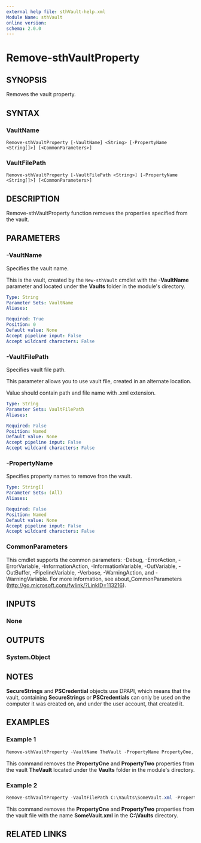 ```yaml
---
external help file: sthVault-help.xml
Module Name: sthVault
online version:
schema: 2.0.0
---
```


# Remove-sthVaultProperty

## SYNOPSIS
Removes the vault property.

## SYNTAX

### VaultName
```
Remove-sthVaultProperty [-VaultName] <String> [-PropertyName <String[]>] [<CommonParameters>]
```

### VaultFilePath
```
Remove-sthVaultProperty [-VaultFilePath <String>] [-PropertyName <String[]>] [<CommonParameters>]
```

## DESCRIPTION
Remove-sthVaultProperty function removes the properties specified from the vault.

## PARAMETERS

### -VaultName
Specifies the vault name.

This is the vault, created by the `New-sthVault` cmdlet with the **-VaultName** parameter and located under the **Vaults** folder in the module's directory.

```yaml
Type: String
Parameter Sets: VaultName
Aliases:

Required: True
Position: 0
Default value: None
Accept pipeline input: False
Accept wildcard characters: False
```

### -VaultFilePath
Specifies vault file path.

This parameter allows you to use vault file, created in an alternate location.

Value should contain path and file name with .xml extension.

```yaml
Type: String
Parameter Sets: VaultFilePath
Aliases:

Required: False
Position: Named
Default value: None
Accept pipeline input: False
Accept wildcard characters: False
```

### -PropertyName
Specifies property names to remove fron the vault.

```yaml
Type: String[]
Parameter Sets: (All)
Aliases:

Required: False
Position: Named
Default value: None
Accept pipeline input: False
Accept wildcard characters: False
```

### CommonParameters
This cmdlet supports the common parameters: -Debug, -ErrorAction, -ErrorVariable, -InformationAction, -InformationVariable, -OutVariable, -OutBuffer, -PipelineVariable, -Verbose, -WarningAction, and -WarningVariable.
For more information, see about_CommonParameters (http://go.microsoft.com/fwlink/?LinkID=113216).

## INPUTS

### None

## OUTPUTS

### System.Object
## NOTES

**SecureStrings** and **PSCredential** objects use DPAPI, which means that the vault, containing **SecureStrings** or **PSCredentials** can only be used on the computer it was created on, and under the user account, that created it.

## EXAMPLES

### Example 1
```powershell
Remove-sthVaultProperty -VaultName TheVault -PropertyName PropertyOne, PropertyTwo
```

This command removes the **PropertyOne** and **PropertyTwo** properties from the vault **TheVault** located under the **Vaults** folder in the module's directory.

### Example 2
```powershell
Remove-sthVaultProperty -VaultFilePath C:\Vaults\SomeVault.xml -PropertyName PropertyOne, PropertyTwo
```

This command removes the **PropertyOne** and **PropertyTwo** properties from the vault file with the name **SomeVault.xml** in the **C:\Vaults** directory.

## RELATED LINKS
